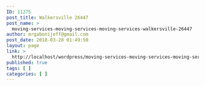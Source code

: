 ```yaml
---
ID: 11275
post_title: Walkersville 26447
post_name: >
  moving-services-moving-services-moving-services-walkersville-26447
author: mrgabonijeff@gmail.com
post_date: 2018-03-28 01:49:50
layout: page
link: >
  http://localhost/wordpress/moving-services-moving-services-moving-services-walkersville-26447/
published: true
tags: [ ]
categories: [ ]
---
```

